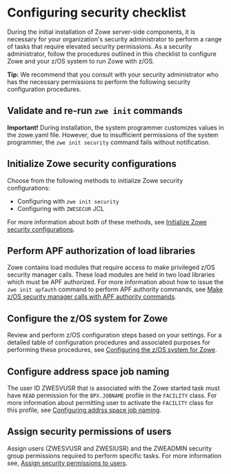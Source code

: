 # Configuring security checklist

During the initial installation of Zowe server-side components, it is necessary for your organization's security administrator to perform a range of tasks that require elevated security permissions. As a security administrator, follow the procedures outlined in this checklist to configure Zowe and your z/OS system to run Zowe with z/OS.

**Tip:** We recommend that you consult with your security administrator who has the necessary permissions to perform the following security configuration procedures. 

## Validate and re-run `zwe init` commands

**Important!** During installation, the system programmer customizes values in the zowe.yaml file. However, due to insufficient permissions of the system programmer, the `zwe init security` command fails without notification. 

<!-- ADD INSTRUCTIONS FOR HOW THE SECURITY ADMIN CHECKS FOR FAILED RUNS OF zwe init. -->

<!-- ADD PROCEDURE FOR RE-RUNNING THE `zwe init security` COMMAND -->

## Initialize Zowe security configurations

Choose from the following methods to initialize Zowe security configurations:

* Configuring with `zwe init security`
* Configuring with `ZWESECUR` JCL

For more information about both of these methods, see [Initialize Zowe security configurations](./initialize-security-configuration.md).

## Perform APF authorization of load libraries

Zowe contains load modules that require access to make privileged z/OS security manager calls. These load modules are held in two load libraries which must be APF authorized. For more information about how to issue the `zwe init apfauth` command to perform APF authority commands, see [Make z/OS security manager calls with APF authority commands](./apf-authorize-load-library.md).

## Configure the z/OS system for Zowe

Review and perform z/OS configuration steps based on your settings. For a detailed table of configuration procedures and associated purposes for performing these procedures, see [Configuring the z/OS system for Zowe](./configure-zos-system.md).

## Configure address space job naming

The user ID ZWESVUSR that is associated with the Zowe started task must have `READ` permission for the `BPX.JOBNAME` profile in the `FACILITY` class. For more information about permitting user to activate the `FACILITY` class for this profile, see [Configuring addrss space job naming](./configure-zos-system/#configure-address-space-job-naming).

## Assign security permissions of users

Assign users (ZWESVUSR and ZWESIUSR) and the ZWEADMIN security group permissions required to perform specific tasks. For more information see, [Assign security permissions to users]().







 